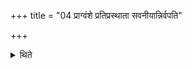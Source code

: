 +++
title = "04 प्राग्वंशे प्रतिप्रस्थाता सवनीयान्निर्वपति"

+++

<details><summary>थिते</summary>

प्राग्वंशे प्रतिप्रस्थाता सवनीयान्निर्वपति ४
</details>
